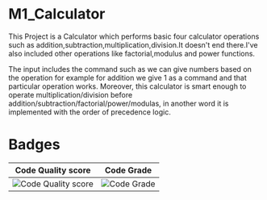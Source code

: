 # M1_Calculator

This Project is a Calculator which performs basic four calculator operations such as addition,subtraction,multiplication,division.It doesn't end there.I've also included other operations like factorial,modulus and power functions.

The input includes the command such as we can give numbers based on the operation for example for addition we give 1 as a command and that particular operation works. Moreover, this calculator is smart enough to operate multiplication/division before addition/subtraction/factorial/power/modulas, in another word it is implemented with the order of precedence logic.

# Badges

|Code Quality score|Code Grade|
|------|----|
|![Code Quality score](https://api.codiga.io/project/32511/score/svg)|![Code Grade](https://api.codiga.io/project/32511/status/svg)|


